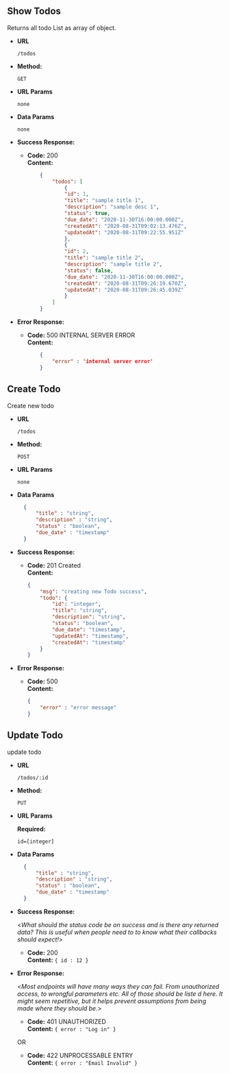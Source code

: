 **Show Todos**
----
  Returns all todo List as array of object.

* **URL**

  `/todos`

* **Method:**
  
  `GET`
  
* **URL Params**

  `none`

* **Data Params**

  `none`

* **Success Response:**

  * **Code:** 200 <br />
    **Content:** 
    ```json
        {
            "todos": [
                {
                "id": 1,
                "title": "sample title 1",
                "description": "sample desc 1",
                "status": true,
                "due_date": "2020-11-30T16:00:00.000Z",
                "createdAt": "2020-08-31T09:02:13.476Z",
                "updatedAt": "2020-08-31T09:22:55.951Z"
                },
                {
                "id": 2,
                "title": "sample title 2",
                "description": "sample title 2",
                "status": false,
                "due_date": "2020-11-30T16:00:00.000Z",
                "createdAt": "2020-08-31T09:26:19.670Z",
                "updatedAt": "2020-08-31T09:26:45.039Z"
                }
            ]
        }
    ```
 
* **Error Response:**

  * **Code:** 500 INTERNAL SERVER ERROR <br />
    **Content:** 
    ```json
        {
            "error" : 'internal server error'
        }
    ```



**Create Todo**
----
  Create new todo
* **URL**

  `/todos`

* **Method:**
  
  `POST`


*  **URL Params**

   `none`

* **Data Params**

  ```json
    {
        "title" : "string",
        "description" : "string",
        "status" : "boolean",
        "due_date" : "timestamp"
    }
  ```

* **Success Response:**

  * **Code:** 201 Created <br />
    **Content:**
    ```json
    {
        "msg": "creating new Todo success",
        "todo": {
            "id": "integer",
            "title": "string",
            "description": "string",
            "status": "boolean",
            "due_date": "timestamp",
            "updatedAt": "timestamp",
            "createdAt": "timestamp"
        }
    }
    ```
 
* **Error Response:**

  * **Code:** 500 <br />
    **Content:** 
    ```json
    {
        "error" : "error message"
    }
    ```


**Update Todo**
----
  update todo

* **URL**

  `/todos/:id`

* **Method:**
  
  `PUT`
  
*  **URL Params**

   **Required:**

   `id=[integer]`

* **Data Params**

  ```json
    {
        "title" : "string",
        "description" : "string",
        "status" : "boolean",
        "due_date" : "timestamp"
    }
  ```

* **Success Response:**
  
  <_What should the status code be on success and is there any returned data? This is useful when people need to to know what their callbacks should expect!_>

  * **Code:** 200 <br />
    **Content:** `{ id : 12 }`
 
* **Error Response:**

  <_Most endpoints will have many ways they can fail. From unauthorized access, to wrongful parameters etc. All of those should be liste d here. It might seem repetitive, but it helps prevent assumptions from being made where they should be._>

  * **Code:** 401 UNAUTHORIZED <br />
    **Content:** `{ error : "Log in" }`

  OR

  * **Code:** 422 UNPROCESSABLE ENTRY <br />
    **Content:** `{ error : "Email Invalid" }`

